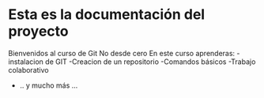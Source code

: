 # Esta es la documentación del proyecto

Bienvenidos al curso de Git No desde cero
En este curso aprenderas:
-instalacion de GIT
-Creacion de un repositorio
-Comandos básicos
-Trabajo colaborativo
- .. y mucho más ...